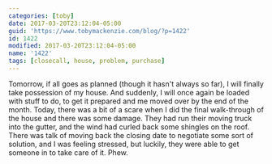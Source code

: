 ```yaml
---
categories: [toby]
date: 2017-03-20T23:12:04-05:00
guid: 'https://www.tobymackenzie.com/blog/?p=1422'
id: 1422
modified: 2017-03-20T23:12:04-05:00
name: '1422'
tags: [closecall, house, problem, purchase]
---
```


Tomorrow, if all goes as planned (though it hasn't always so far), I will finally take possession of my house.  And suddenly, I will once again be loaded with stuff to do, to get it prepared and me moved over by the end of the month.<!--more-->  Today, there was a bit of a scare when I did the final walk-through of the house and there was some damage.  They had run their moving truck into the gutter, and the wind had curled back some shingles on the roof.  There was talk of moving back the closing date to negotiate some sort of solution, and I was feeling stressed, but luckily, they were able to get someone in to take care of it.  Phew.
